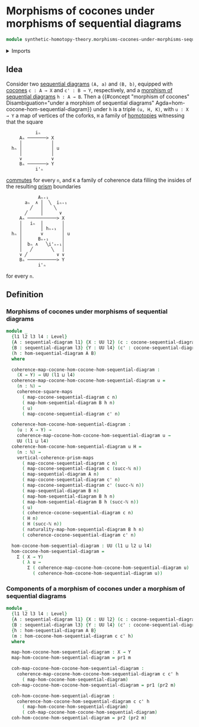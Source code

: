 # Morphisms of cocones under morphisms of sequential diagrams

```agda
module synthetic-homotopy-theory.morphisms-cocones-under-morphisms-sequential-diagrams where
```

<details><summary>Imports</summary>

```agda
open import elementary-number-theory.natural-numbers

open import foundation.commuting-prisms-of-maps
open import foundation.commuting-squares-of-maps
open import foundation.dependent-pair-types
open import foundation.universe-levels

open import synthetic-homotopy-theory.cocones-under-sequential-diagrams
open import synthetic-homotopy-theory.morphisms-sequential-diagrams
open import synthetic-homotopy-theory.sequential-diagrams
```

</details>

## Idea

Consider two
[sequential diagrams](synthetic-homotopy-theory.sequential-diagrams.md) `(A, a)`
and `(B, b)`, equipped with
[cocones](synthetic-homotopy-theory.cocones-under-sequential-diagrams.md)
`c : A → X` and `c' : B → Y`, respectively, and a
[morphism of sequential diagrams](synthetic-homotopy-theory.morphisms-sequential-diagrams.md)
`h : A → B`. Then a
{{#concept "morphism of cocones" Disambiguation="under a morphism of sequential diagrams" Agda=hom-cocone-hom-sequential-diagram}}
under `h` is a triple `(u, H, K)`, with `u : X → Y` a map of vertices of the
coforks, `H` a family of [homotopies](foundation-core.homotopies.md) witnessing
that the square

```text
           iₙ
     Aₙ ───────> X
     │           │
  hₙ │           │ u
     │           │
     ∨           ∨
     Bₙ ───────> Y
           i'ₙ
```

[commutes](foundation-core.commuting-squares-of-maps.md) for every `n`, and `K`
a family of coherence data filling the insides of the resulting
[prism](foundation.commuting-prisms-of-maps.md) boundaries

```text
            Aₙ₊₁
       aₙ  ∧ │  ╲  iₙ₊₁
         ╱   │    ╲
       ╱     │      ∨
     Aₙ ───────────> X
     │   iₙ  │       │
     │       │ hₙ₊₁  │
  hₙ │       ∨       │ u
     │      Bₙ₊₁     │
     │  bₙ ∧   ╲i'ₙ₊₁│
     │   ╱       ╲   │
     ∨ ╱           ∨ ∨
     Bₙ ───────────> Y
            i'ₙ
```

for every `n`.

## Definition

### Morphisms of cocones under morphisms of sequential diagrams

```agda
module _
  {l1 l2 l3 l4 : Level}
  {A : sequential-diagram l1} {X : UU l2} (c : cocone-sequential-diagram A X)
  {B : sequential-diagram l3} {Y : UU l4} (c' : cocone-sequential-diagram B Y)
  (h : hom-sequential-diagram A B)
  where

  coherence-map-cocone-hom-cocone-hom-sequential-diagram :
    (X → Y) → UU (l1 ⊔ l4)
  coherence-map-cocone-hom-cocone-hom-sequential-diagram u =
    (n : ℕ) →
    coherence-square-maps
      ( map-cocone-sequential-diagram c n)
      ( map-hom-sequential-diagram B h n)
      ( u)
      ( map-cocone-sequential-diagram c' n)

  coherence-hom-cocone-hom-sequential-diagram :
    (u : X → Y) →
    coherence-map-cocone-hom-cocone-hom-sequential-diagram u →
    UU (l1 ⊔ l4)
  coherence-hom-cocone-hom-sequential-diagram u H =
    (n : ℕ) →
    vertical-coherence-prism-maps
      ( map-cocone-sequential-diagram c n)
      ( map-cocone-sequential-diagram c (succ-ℕ n))
      ( map-sequential-diagram A n)
      ( map-cocone-sequential-diagram c' n)
      ( map-cocone-sequential-diagram c' (succ-ℕ n))
      ( map-sequential-diagram B n)
      ( map-hom-sequential-diagram B h n)
      ( map-hom-sequential-diagram B h (succ-ℕ n))
      ( u)
      ( coherence-cocone-sequential-diagram c n)
      ( H n)
      ( H (succ-ℕ n))
      ( naturality-map-hom-sequential-diagram B h n)
      ( coherence-cocone-sequential-diagram c' n)

  hom-cocone-hom-sequential-diagram : UU (l1 ⊔ l2 ⊔ l4)
  hom-cocone-hom-sequential-diagram =
    Σ ( X → Y)
      ( λ u →
        Σ ( coherence-map-cocone-hom-cocone-hom-sequential-diagram u)
          ( coherence-hom-cocone-hom-sequential-diagram u))
```

### Components of a morphism of cocones under a morphism of sequential diagrams

```agda
module _
  {l1 l2 l3 l4 : Level}
  {A : sequential-diagram l1} {X : UU l2} (c : cocone-sequential-diagram A X)
  {B : sequential-diagram l3} {Y : UU l4} (c' : cocone-sequential-diagram B Y)
  {h : hom-sequential-diagram A B}
  (m : hom-cocone-hom-sequential-diagram c c' h)
  where

  map-hom-cocone-hom-sequential-diagram : X → Y
  map-hom-cocone-hom-sequential-diagram = pr1 m

  coh-map-cocone-hom-cocone-hom-sequential-diagram :
    coherence-map-cocone-hom-cocone-hom-sequential-diagram c c' h
      ( map-hom-cocone-hom-sequential-diagram)
  coh-map-cocone-hom-cocone-hom-sequential-diagram = pr1 (pr2 m)

  coh-hom-cocone-hom-sequential-diagram :
    coherence-hom-cocone-hom-sequential-diagram c c' h
      ( map-hom-cocone-hom-sequential-diagram)
      ( coh-map-cocone-hom-cocone-hom-sequential-diagram)
  coh-hom-cocone-hom-sequential-diagram = pr2 (pr2 m)
```
